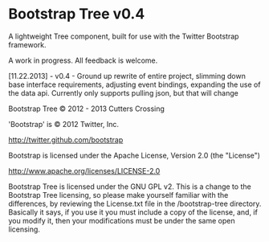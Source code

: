 Bootstrap Tree v0.4
==============

A lightweight Tree component, built for use with the Twitter Bootstrap framework.

A work in progress. All feedback is welcome.

[11.22.2013] - v0.4 - Ground up rewrite of entire project, slimming down base interface requirements,
adjusting event bindings, expanding the use of the data api. Currently only supports pulling json, 
but that will change

Bootstrap Tree &copy; 2012 - 2013 Cutters Crossing

'Bootstrap' is &copy; 2012 Twitter, Inc.

http://twitter.github.com/bootstrap

Bootstrap is licensed under the Apache License, Version 2.0 (the "License")

http://www.apache.org/licenses/LICENSE-2.0

Bootstrap Tree is licensed under the GNU GPL v2. This is a change to the Bootstrap Tree licensing, so
please make yourself familiar with the differences, by reviewing the License.txt file in the /bootstrap-tree
directory. Basically it says, if you use it you must include a copy of the license, and, if you modify it,
then your modifications must be under the same open licensing.
